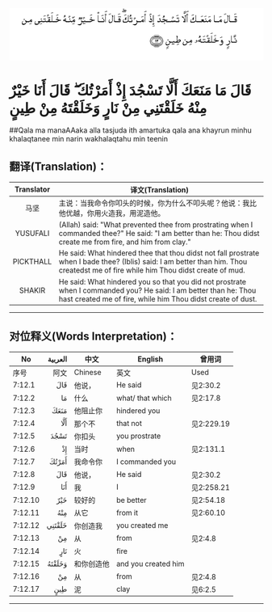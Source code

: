 ![007:012](images/007_012.gif)

# قَالَ مَا مَنَعَكَ أَلَّا تَسْجُدَ إِذْ أَمَرْتُكَ ۖ قَالَ أَنَا خَيْرٌ مِنْهُ خَلَقْتَنِي مِنْ نَارٍ وَخَلَقْتَهُ مِنْ طِينٍ 

##Qala ma manaAAaka alla tasjuda ith amartuka qala ana khayrun minhu khalaqtanee min narin wakhalaqtahu min teenin 

## 翻译(Translation)：

| Translator | 译文(Translation)                                            |
| :--------: | ------------------------------------------------------------ |
|    马坚    | 主说：当我命令你叩头的时候，你为什么不叩头呢？他说：我比他优越，你用火造我，用泥造他。 |
|  YUSUFALI  | (Allah) said: "What prevented thee from prostrating when I commanded thee?" He said: "I am better than he: Thou didst create me from fire, and him from clay." |
| PICKTHALL  | He said: What hindered thee that thou didst not fall prostrate when I bade thee? (Iblis) said: I am better than him. Thou createdst me of fire while him Thou didst create of mud. |
|   SHAKIR   | He said: What hindered you so that you did not prostrate when I commanded you? He said: I am better than he: Thou hast created me of fire, while him Thou didst create of dust. |

---

## 对位释义(Words Interpretation)：

| No   | العربية | 中文    | English | 曾用词 |
| ---- | ------: | ------- | ------- | ------ |
| 序号 |    阿文 | Chinese | 英文    | Used   |
| 7:12.1  | قَالَ    | 他说，     | He said             | 见2:30.2   |
| 7:12.2  | مَا     | 什么       | what/ that which    | 见2:17.8   |
| 7:12.3  | مَنَعَكَ   | 他阻止你   | hindered you        |            |
| 7:12.4  | أَلَّا    | 那个不     | that not            | 见2:229.19 |
| 7:12.5  | تَسْجُدَ   | 你扣头     | you prostrate       |            |
| 7:12.6  | إِذْ     | 当时       | when                | 见2:131.1  |
| 7:12.7  | أَمَرْتُكَ  | 我命令你   | I commanded you     |            |
| 7:12.8  | قَالَ    | 他说，     | He said             | 见2:30.2   |
| 7:12.9  | أَنَا    | 我         | I                   | 见2:258.21 |
| 7:12.10 | خَيْرٌ    | 较好的     | be better           | 见2:54.18  |
| 7:12.11 | مِنْهُ    | 从它       | from it             | 见2:60.10  |
| 7:12.12 | خَلَقْتَنِي | 你创造我   | you created me      |            |
| 7:12.13 | مِنْ     | 从         | from                | 见2:4.8    |
| 7:12.14 | نَارٍ    | 火         | fire                |            |
| 7:12.15 | وَخَلَقْتَهُ | 和你创造他 | and you created him |            |
| 7:12.16 | مِنْ     | 从         | from                | 见2:4.8    |
| 7:12.17 | طِينٍ    | 泥         | clay                | 见6:2.5    |

---